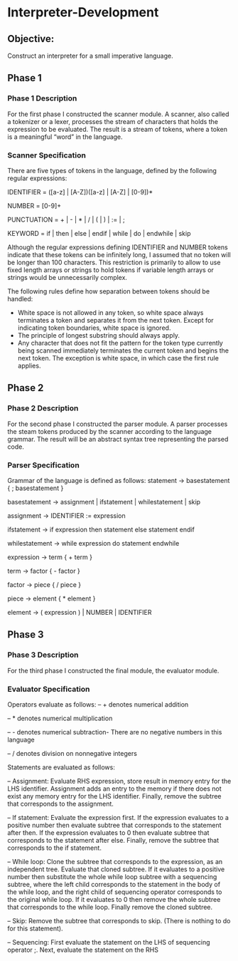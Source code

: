 # Interpreter-Development

## Objective:
Construct an interpreter for a small imperative language.

## Phase 1
### Phase 1 Description
For the first phase I constructed the scanner module. A scanner, also called a tokenizer or a lexer,
processes the stream of characters that holds the expression to be evaluated. The result is a stream of
tokens, where a token is a meaningful “word” in the language.

### Scanner Specification 

There are five types of tokens in the language, defined by the following regular expressions:

IDENTIFIER = ([a-z] | [A-Z])([a-z] | [A-Z] | [0-9])*

NUMBER = [0-9]+

PUNCTUATION = \+ | \- | \* | / | \( | \) | := | ;

KEYWORD = if | then | else | endif | while | do | endwhile | skip

Although the regular expressions defining IDENTIFIER and NUMBER tokens indicate that these tokens
can be infinitely long, I assumed that no token will be longer than 100 characters. This restriction is
primarily to allow to use fixed length arrays or strings to hold tokens if variable length arrays or strings
would be unnecessarily complex.

The following rules define how separation between tokens should be handled: 
 - White space is not allowed in any token, so white space always terminates a token and separates it
from the next token. Except for indicating token boundaries, white space is ignored.
 - The principle of longest substring should always apply.
 - Any character that does not fit the pattern for the token type currently being scanned immediately
terminates the current token and begins the next token. The exception is white space, in which case
the first rule applies.



## Phase 2
### Phase 2 Description
For the second phase I constructed the parser module. A parser processes the steam tokens produced
by the scanner according to the language grammar. The result will be an abstract syntax tree representing
the parsed code.

### Parser Specification 

Grammar of the language is defined as follows:
statement -> basestatement { ; basestatement }

basestatement -> assignment | ifstatement | whilestatement | skip

assignment -> IDENTIFIER := expression

ifstatement -> if expression then statement else statement endif

whilestatement -> while expression do statement endwhile


expression -> term { + term }

term -> factor { - factor }

factor -> piece { / piece }

piece -> element { * element }

element -> ( expression ) | NUMBER | IDENTIFIER



## Phase 3
### Phase 3 Description
For the third phase I constructed the final module, the evaluator module.

### Evaluator Specification 
Operators evaluate as follows:
 – + denotes numerical addition
 
 – * denotes numerical multiplication
 
 – - denotes numerical subtraction- There are no negative numbers in this language
 
 – / denotes division on nonnegative integers
 
Statements are evaluated as follows:

 – Assignment: Evaluate RHS expression, store result in memory entry for the LHS identifier.
 Assignment adds an entry to the memory if there does not exist any memory entry for the LHS
 identifier. Finally, remove the subtree that corresponds to the assignment.
 
 – If statement: Evaluate the expression first. If the expression evaluates to a positive number then
 evaluate subtree that corresponds to the statement after then. If the expression evaluates to 0
 then evaluate subtree that corresponds to the statement after else. Finally, remove the subtree
 that corresponds to the if statement.
 
 – While loop: Clone the subtree that corresponds to the expression, as an independent tree. Evaluate
 that cloned subtree. If it evaluates to a positive number then substitute the whole while loop subtree with a
 sequencing subtree, where the left child corresponds to the statement in the body of the
 while loop, and the right child of sequencing operator corresponds to the original while
 loop. If it evaluates to 0 then remove the whole subtree that corresponds to the while loop.
 Finally remove the cloned subtree.
 
 – Skip: Remove the subtree that corresponds to skip. (There is nothing to do for this statement).
 
 – Sequencing: First evaluate the statement on the LHS of sequencing operator ;. Next, evaluate
 the statement on the RHS
